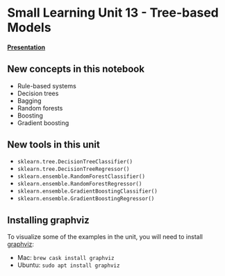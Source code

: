 # Small Learning Unit 13 - Tree-based Models

#### [Presentation](https://docs.google.com/presentation/d/1VuIZgLdikeuGeh4fG5QjRMrIzdUlGoFnpyrVtGJauYI/edit#slide=id.p1)

## New concepts in this notebook
- Rule-based systems
- Decision trees
- Bagging
- Random forests
- Boosting
- Gradient boosting

 
 ## New tools in this unit
* `sklearn.tree.DecisionTreeClassifier()`
* `sklearn.tree.DecisionTreeRegressor()`
* `sklearn.ensemble.RandomForestClassifier()`
* `sklearn.ensemble.RandomForestRegressor()`
* `sklearn.ensemble.GradientBoostingClassifier()`
* `sklearn.ensemble.GradientBoostingRegressor()`

## Installing graphviz

To visualize some of the examples in the unit, you will need to install [graphviz](https://graphviz.org/):
* Mac: `brew cask install graphviz`
* Ubuntu: `sudo apt install graphviz`

